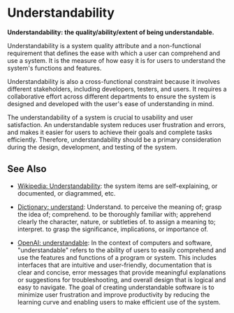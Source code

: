 # Understandability

**Understandability: the quality/ability/extent of being understandable.**

<span data-chatgpt-prompt="explain understandability (system quality attribute, cross-functional constraint, non-functional requirement\)">

Understandability is a system quality attribute and a non-functional requirement that defines the ease with which a user can comprehend and use a system. It is the measure of how easy it is for users to understand the system's functions and features. 

Understandability is also a cross-functional constraint because it involves different stakeholders, including developers, testers, and users. It requires a collaborative effort across different departments to ensure the system is designed and developed with the user's ease of understanding in mind.

The understandability of a system is crucial to usability and user satisfaction. An understandable system reduces user frustration and errors, and makes it easier for users to achieve their goals and complete tasks efficiently. Therefore, understandability should be a primary consideration during the design, development, and testing of the system.

</span>

## See Also

* [Wikipedia: Understandability](https://wikipedia.org/wiki/Understandability): the system items are self-explaining, or documented, or diagrammed, etc.

* [Dictionary: understand](https://www.dictionary.com/browse/understand): Understand. to perceive the meaning of; grasp the idea of; comprehend. to be thoroughly familiar with; apprehend clearly the character, nature, or subtleties of. to assign a meaning to; interpret. to grasp the significance, implications, or importance of.

* [OpenAI: understandable](https:://openai.com): <span data-chatgpt-prompt="define understandable (computers and software)">In the context of computers and software, "understandable" refers to the ability of users to easily comprehend and use the features and functions of a program or system. This includes interfaces that are intuitive and user-friendly, documentation that is clear and concise, error messages that provide meaningful explanations or suggestions for troubleshooting, and overall design that is logical and easy to navigate. The goal of creating understandable software is to minimize user frustration and improve productivity by reducing the learning curve and enabling users to make efficient use of the system.</span>

